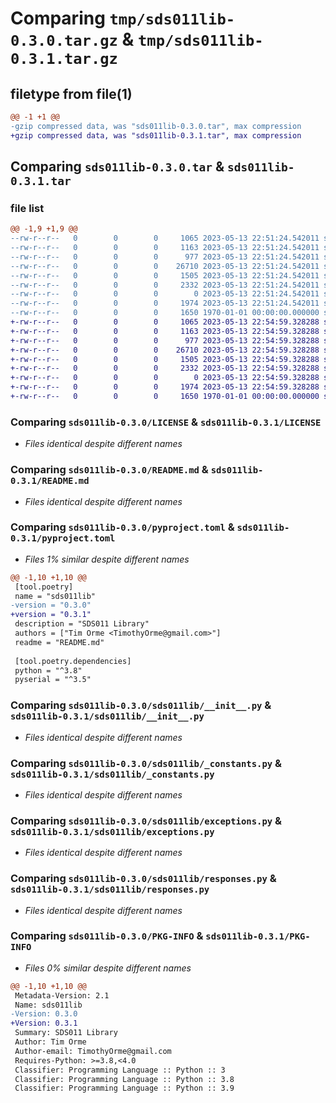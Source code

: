 # Comparing `tmp/sds011lib-0.3.0.tar.gz` & `tmp/sds011lib-0.3.1.tar.gz`

## filetype from file(1)

```diff
@@ -1 +1 @@
-gzip compressed data, was "sds011lib-0.3.0.tar", max compression
+gzip compressed data, was "sds011lib-0.3.1.tar", max compression
```

## Comparing `sds011lib-0.3.0.tar` & `sds011lib-0.3.1.tar`

### file list

```diff
@@ -1,9 +1,9 @@
--rw-r--r--   0        0        0     1065 2023-05-13 22:51:24.542011 sds011lib-0.3.0/LICENSE
--rw-r--r--   0        0        0     1163 2023-05-13 22:51:24.542011 sds011lib-0.3.0/README.md
--rw-r--r--   0        0        0      977 2023-05-13 22:51:24.542011 sds011lib-0.3.0/pyproject.toml
--rw-r--r--   0        0        0    26710 2023-05-13 22:51:24.542011 sds011lib-0.3.0/sds011lib/__init__.py
--rw-r--r--   0        0        0     1505 2023-05-13 22:51:24.542011 sds011lib-0.3.0/sds011lib/_constants.py
--rw-r--r--   0        0        0     2332 2023-05-13 22:51:24.542011 sds011lib-0.3.0/sds011lib/exceptions.py
--rw-r--r--   0        0        0        0 2023-05-13 22:51:24.542011 sds011lib-0.3.0/sds011lib/py.typed
--rw-r--r--   0        0        0     1974 2023-05-13 22:51:24.542011 sds011lib-0.3.0/sds011lib/responses.py
--rw-r--r--   0        0        0     1650 1970-01-01 00:00:00.000000 sds011lib-0.3.0/PKG-INFO
+-rw-r--r--   0        0        0     1065 2023-05-13 22:54:59.328288 sds011lib-0.3.1/LICENSE
+-rw-r--r--   0        0        0     1163 2023-05-13 22:54:59.328288 sds011lib-0.3.1/README.md
+-rw-r--r--   0        0        0      977 2023-05-13 22:54:59.328288 sds011lib-0.3.1/pyproject.toml
+-rw-r--r--   0        0        0    26710 2023-05-13 22:54:59.328288 sds011lib-0.3.1/sds011lib/__init__.py
+-rw-r--r--   0        0        0     1505 2023-05-13 22:54:59.328288 sds011lib-0.3.1/sds011lib/_constants.py
+-rw-r--r--   0        0        0     2332 2023-05-13 22:54:59.328288 sds011lib-0.3.1/sds011lib/exceptions.py
+-rw-r--r--   0        0        0        0 2023-05-13 22:54:59.328288 sds011lib-0.3.1/sds011lib/py.typed
+-rw-r--r--   0        0        0     1974 2023-05-13 22:54:59.328288 sds011lib-0.3.1/sds011lib/responses.py
+-rw-r--r--   0        0        0     1650 1970-01-01 00:00:00.000000 sds011lib-0.3.1/PKG-INFO
```

### Comparing `sds011lib-0.3.0/LICENSE` & `sds011lib-0.3.1/LICENSE`

 * *Files identical despite different names*

### Comparing `sds011lib-0.3.0/README.md` & `sds011lib-0.3.1/README.md`

 * *Files identical despite different names*

### Comparing `sds011lib-0.3.0/pyproject.toml` & `sds011lib-0.3.1/pyproject.toml`

 * *Files 1% similar despite different names*

```diff
@@ -1,10 +1,10 @@
 [tool.poetry]
 name = "sds011lib"
-version = "0.3.0"
+version = "0.3.1"
 description = "SDS011 Library"
 authors = ["Tim Orme <TimothyOrme@gmail.com>"]
 readme = "README.md"
 
 [tool.poetry.dependencies]
 python = "^3.8"
 pyserial = "^3.5"
```

### Comparing `sds011lib-0.3.0/sds011lib/__init__.py` & `sds011lib-0.3.1/sds011lib/__init__.py`

 * *Files identical despite different names*

### Comparing `sds011lib-0.3.0/sds011lib/_constants.py` & `sds011lib-0.3.1/sds011lib/_constants.py`

 * *Files identical despite different names*

### Comparing `sds011lib-0.3.0/sds011lib/exceptions.py` & `sds011lib-0.3.1/sds011lib/exceptions.py`

 * *Files identical despite different names*

### Comparing `sds011lib-0.3.0/sds011lib/responses.py` & `sds011lib-0.3.1/sds011lib/responses.py`

 * *Files identical despite different names*

### Comparing `sds011lib-0.3.0/PKG-INFO` & `sds011lib-0.3.1/PKG-INFO`

 * *Files 0% similar despite different names*

```diff
@@ -1,10 +1,10 @@
 Metadata-Version: 2.1
 Name: sds011lib
-Version: 0.3.0
+Version: 0.3.1
 Summary: SDS011 Library
 Author: Tim Orme
 Author-email: TimothyOrme@gmail.com
 Requires-Python: >=3.8,<4.0
 Classifier: Programming Language :: Python :: 3
 Classifier: Programming Language :: Python :: 3.8
 Classifier: Programming Language :: Python :: 3.9
```

